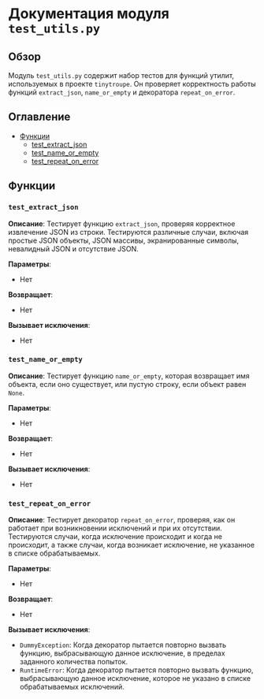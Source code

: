 # Документация модуля `test_utils.py`

## Обзор

Модуль `test_utils.py` содержит набор тестов для функций утилит, используемых в проекте `tinytroupe`. Он проверяет корректность работы функций `extract_json`, `name_or_empty` и декоратора `repeat_on_error`.

## Оглавление

- [Функции](#Функции)
    - [test_extract_json](#test_extract_json)
    - [test_name_or_empty](#test_name_or_empty)
    - [test_repeat_on_error](#test_repeat_on_error)

## Функции

### `test_extract_json`

**Описание**:
Тестирует функцию `extract_json`, проверяя корректное извлечение JSON из строки. Тестируются различные случаи, включая простые JSON объекты, JSON массивы, экранированные символы, невалидный JSON и отсутствие JSON.

**Параметры**:
- Нет

**Возвращает**:
- Нет

**Вызывает исключения**:
- Нет

### `test_name_or_empty`

**Описание**:
Тестирует функцию `name_or_empty`, которая возвращает имя объекта, если оно существует, или пустую строку, если объект равен `None`.

**Параметры**:
- Нет

**Возвращает**:
- Нет

**Вызывает исключения**:
- Нет

### `test_repeat_on_error`

**Описание**:
Тестирует декоратор `repeat_on_error`, проверяя, как он работает при возникновении исключений и при их отсутствии. Тестируются случаи, когда исключение происходит и когда не происходит, а также случаи, когда возникает исключение, не указанное в списке обрабатываемых.

**Параметры**:
- Нет

**Возвращает**:
- Нет

**Вызывает исключения**:
- `DummyException`: Когда декоратор пытается повторно вызвать функцию, выбрасывающую данное исключение, в пределах заданного количества попыток.
- `RuntimeError`: Когда декоратор пытается повторно вызвать функцию, выбрасывающую данное исключение, которое не указано в списке обрабатываемых исключений.